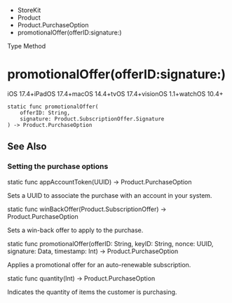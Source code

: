

- StoreKit
- Product
- Product.PurchaseOption
-  promotionalOffer(offerID:signature:) 

Type Method

# promotionalOffer(offerID:signature:)

iOS 17.4+iPadOS 17.4+macOS 14.4+tvOS 17.4+visionOS 1.1+watchOS 10.4+

``` source
static func promotionalOffer(
    offerID: String,
    signature: Product.SubscriptionOffer.Signature
) -> Product.PurchaseOption
```

## See Also

### Setting the purchase options

static func appAccountToken(UUID) -> Product.PurchaseOption

Sets a UUID to associate the purchase with an account in your system.

static func winBackOffer(Product.SubscriptionOffer) -> Product.PurchaseOption

Sets a win-back offer to apply to the purchase.

static func promotionalOffer(offerID: String, keyID: String, nonce: UUID, signature: Data, timestamp: Int) -> Product.PurchaseOption

Applies a promotional offer for an auto-renewable subscription.

static func quantity(Int) -> Product.PurchaseOption

Indicates the quantity of items the customer is purchasing.

